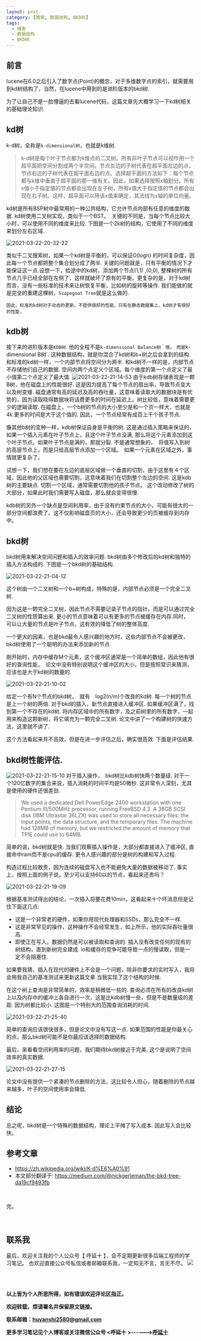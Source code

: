 ```yaml
---
layout: post
category: [搜索, 数据结构, BKD树]
tags:
  - 搜索
  - 数据结构
  - BKD树
---
```


## 前言

lucene在6.0之后引入了数字点(Point)的概念，对于多维数字点的索引，就需要用到kd树结构了，当然，在lucene中用到的是进阶版本的bkd树. 

为了让自己不是一脸懵逼的去看lucene代码，这篇文章先大概学习一下kd树相关的基础理论知识.


## kd树

k-d树，全称是`k-dimensional树`，也就是k维树.

>k-d树是每个叶子节点都为k维点的二叉树。所有非叶子节点可以视作用一个超平面把空间分割成两个半空间。节点左边的子树代表在超平面左边的点，节点右边的子树代表在超平面右边的点。选择超平面的方法如下：每个节点都与k维中垂直于超平面的那一维有关。因此，如果选择按照x轴划分，所有x值小于指定值的节点都会出现在左子树，所有x值大于指定值的节点都会出现在右子树。这样，超平面可以用该x值来确定，其法线为x轴的单位向量。

kd树是所有BSP树中最常用的一种公共结构，它允许节点内部有任意的维度的数据. kd树使用二叉树实现，类似于一个BST。　关键的不同是，当每个节点比较大小时，可以使用不同的维度来比较.  下图是一个2k树的结构，它使用了不同的维度来划分左右区域.

![2021-03-22-20-32-22](http://img.couplecoders.tech/2021-03-22-20-32-22.png)

类似于二叉搜索树，如果一个kd树是平衡的，可以保证O(logn) 的时间复杂度，因此每一个节点都把整个集合划分成了两半. 关键的问题就是，只有平衡的情况下才能保证这一点.设想一下，给途中的kd树，添加两个节点(1,1) ,(0,0), 整棵树的所有节点几乎已经全部在左侧了，这样就破坏了原有的平衡。更复杂的是，对于kd树而言，没有一些标准的技术来让树恢复平衡，比如树的旋转等操作. 我们能做的就是完全的重建这棵树，`Scapegoat Tree`就是这么做的.

```text
因此，标准的kd树对于动态的更新，不提供很好的性能，只有在静态数据集上，kd树才有很好的性能.
```

## kdb树

接下来的进阶版本是`KDB树`. 他的全程不是`k-dimensional Balance树｀哦，　而是`k-dimensional B树`.  这种数据结构，就是你混合了kd树和b+树之后会拿到的结构.
和标准的kd树一样，一个内部节点将空间分为两半. 和kd树不一样的是，内部节点不存储他们自己的数据. 空间内两个点定义个区域。每个维度的第一个点定义了最小值第二个点定义了最大值. 
![2021-03-22-21-14-53](http://img.couplecoders.tech/2021-03-22-21-14-53.png)
由于kdb树存储表现是一颗B树，他在磁盘上的性能很好. 这是因为提高了每个节点的扇出率，导致节点变大以及树变矮. 磁盘通常有高的延迟及高的吞吐量，这意味着读取大的数据块是有优势的，因为读取晓得数据块将话费更多的时间在延迟上。树比较低，意味着需要更少的逻辑读取. 在磁盘上，一个b树的节点的大小至少是和一个页一样大，也就是4k.更多的时间是大于这个值的. 因此，一个节点经常有成百上千个孩子节点.

像其他b树的变种一样，kdb树保证自身是平衡的树. 这是通过插入策略来保证的，如果一个插入元素在叶子节点上，且这个叶子节点没满, 那么将这个元素添加到这个叶子节点。如果叶子节点是满的，那就分裂. 不是通常想象的，　将值写入到树的高层节点上，而是只给高层节点添加一个区域。　如果一个元素在区域之外，事情就更复杂了。

试想一下，我们想在要在左边的底层区域做一个垂直的切割，由于这里有４个区域，因此他的父区域也需要切割，这意味着我们在切割整个左边的空间. 这是kdb树的主要缺点. 切割一个区域，通常需要切割他的孩子节点。 这个改动修改了树的大部分，如果此时我们需要写入磁盘，那么就会变得很慢.


kdb树的另外一个缺点是空间利用率，由于没有约束节点的大小，可能有很大的一部分空间都浪费了。这不仅影响磁盘页的大小，还会导致更少的页被缓存到内存中。

## bkd树

bkd树用来解决空间问题和插入的效率问题. bkd树由多个修改后的kd树和独特的插入方法构成的. 下图是一个bkd树的基础结构.

![2021-03-22-21-04-12](http://img.couplecoders.tech/2021-03-22-21-04-12.png)

这个树由一个二叉树和一个b+树构成，特殊的是，内部节点必须是一个完全二叉树.

因为这是一颗完全二叉树，因此节点不需要记录子节点的指针，而是可以通过完全二叉树的性质算出来. 更小的节点意味着可以有更多的节点被缓存在内存.同时，　可以让大量的节点是叶子节点，这有效的降低了树的整体高度.

一个更大的因素，也是bkd最令人感兴趣的地方时，这些内部节点不会被更改，bkd树使用了一个聪明的办法来添加新的节点.

刚开始时，内存中缓存M个元素，这个缓冲区通常是一个简单的数组，因此他有很好的查询性能，　论文中没有特别说明这个缓冲区的大小，但是按照常识来猜测，　应该也是大于kd树的数量的.

![2021-03-22-21-10-02](http://img.couplecoders.tech/2021-03-22-21-10-02.png)

给定一个有N个节点的bkd树，　就有　log2(n/m)个改良的kd树. 每一个树的节点是上一个树的两倍. 对于bkd的插入，新节点直接进入缓冲区. 如果缓冲区满了，找到第一个不存在的kd树. 将内存区域中的所有数字，及之前树里的所有数字，一起用来构造这颗新树，将它填充为一颗完全二叉树. 论文中讲了一个构建树的快速方法，这里就不讲了.


这个方法看起来并不高效，但是在进一步评估之后，确实很高效. 下面是评估结果.

## bkd树性能评估.
![2021-03-22-21-15-10](http://img.couplecoders.tech/2021-03-22-21-15-10.png)
对于插入操作，　bkd树比kdb树快两个数量级. 对于一个120亿数字的集合来说，插入消耗的时间平均是50微秒. 这非常令人深刻，尤其是使用的硬件还很差劲.

>We used a dedicated Dell PowerEdge 2400 workstation with one Pentium III/500MHz processor, running FreeBSD 4.3. A 36GB SCSI disk (IBM Ultrastar 36LZX) was used to store all necessary files: the input points, the data structure, and the temporary files. The machine had 128MB of memory, but we restricted the amount of memory that TPIE could use to 64MB.

简单的说，bkd树就是快. 当我们观察插入操作是，大部分都直接进入了缓冲区, 直接命中ram而不是cpu的缓存. 更令人感兴趣的部分是树的构建和写入过程.

构造过程比较敖贵，因为连续的磁盘写入也不能避免大量的数据被移动了. 事实上，按照上面的例子说，至少可以支持60以的节点，看起来还贵吗？


![2021-03-22-21-19-09](http://img.couplecoders.tech/2021-03-22-21-19-09.png)

根据基准测试得出的结论，一次插入将要花费10min，这看起来十个坏消息但是记住下面这几点:

* 这是一个非常老的硬件，如果你用现代处理器和SSDs，那么完全不一样.
* 这是非常罕见的操作，这种操作不会经常发生，如上所示，他的实际吞吐量很高.
* 即使正在写入，数据仍然是可以被读取和查询的. 插入没有改变任何的现有的树结构，直到新树完全建成. io和缓存的竞争可能导致一点的慢读取，但是一定不会阻塞住.

如果要我猜，插入在现代的硬件上不会是一个问题，除非你要求的实时写入，我将会用我自己的基准测试来更新这篇文章.当我实现了这个结构的时候.

在这个树上查询是非常简单的，效率是稍微低一些的. 查询必须在所有的改良kd树上以及内存中的缓冲上各自进行一次，这是比kdb树慢一些，但是不是数量级的差距. 因为树都比较小. 这图是一个特别大的范围查询消耗的时间.

![2021-03-22-21-25-40](http://img.couplecoders.tech/2021-03-22-21-25-40.png)


简单的查询应该很快很多，但是论文中没有写这一点. 如果范围的性能是你最关心的点，那么bkd树可能不是你最应该选择的数据结构.

最后，来看看空间利用率的问题，我们期待bkd树接近于完美. 这个是说明了空间效率的真实数据.

![2021-03-22-21-27-15](http://img.couplecoders.tech/2021-03-22-21-27-15.png)

论文中没有提供一个紧凑的节点删除的方法，这比较令人担心，随着删除的节点越来越多，叶子的空间使用率会降低.


## 结论

总之呢，bkd树是一个特殊的数据结构，理论上平摊了写入成本. 因此写入会比较快。


## 参考文章

* https://zh.wikipedia.org/wiki/K-d%E6%A0%91
* 本文部分翻译于: https://medium.com/@nickgerleman/the-bkd-tree-da19cf9493fb


<br>


完。
<br>
<br>
<br>


## 联系我
最后，欢迎关注我的个人公众号【 呼延十 】，会不定期更新很多后端工程师的学习笔记。
也欢迎直接公众号私信或者邮箱联系我，一定知无不言，言无不尽。
![](http://img.couplecoders.tech/%E6%89%AB%E7%A0%81_%E6%90%9C%E7%B4%A2%E8%81%94%E5%90%88%E4%BC%A0%E6%92%AD%E6%A0%B7%E5%BC%8F-%E6%A0%87%E5%87%86%E8%89%B2%E7%89%88.png)


<br>
<br>




**以上皆为个人所思所得，如有错误欢迎评论区指正。**


**欢迎转载，烦请署名并保留原文链接。**


**联系邮箱：huyanshi2580@gmail.com**


**更多学习笔记见个人博客或关注微信公众号 &lt;呼延十 &gt;------><a href="{{ site.baseurl }}/">呼延十</a>**
